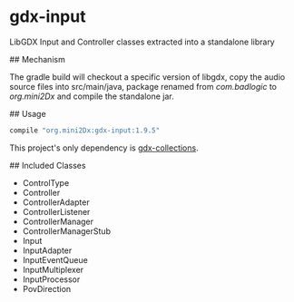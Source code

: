 # gdx-input
LibGDX Input and Controller classes extracted into a standalone library

## Mechanism

The gradle build will checkout a specific version of libgdx, copy the audio source files into src/main/java, package renamed from _com.badlogic_ to _org.mini2Dx_ and compile the standalone jar.

## Usage

```gradle
compile "org.mini2Dx:gdx-input:1.9.5"
```

This project's only dependency is [gdx-collections](https://github.com/mini2Dx/gdx-collections).

## Included Classes

* ControlType
* Controller
* ControllerAdapter
* ControllerListener
* ControllerManager
* ControllerManagerStub
* Input
* InputAdapter
* InputEventQueue
* InputMultiplexer
* InputProcessor
* PovDirection